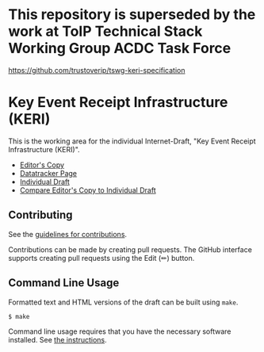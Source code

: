 # This repository is superseded by the work at ToIP Technical Stack Working Group ACDC Task Force

https://github.com/trustoverip/tswg-keri-specification

# Key Event Receipt Infrastructure (KERI)

This is the working area for the individual Internet-Draft, "Key Event Receipt Infrastructure (KERI)".

* [Editor's Copy](https://WebOfTrust.github.io/ietf-keri/#go.draft-ssmith-keri.html)
* [Datatracker Page](https://datatracker.ietf.org/doc/draft-ssmith-keri)
* [Individual Draft](https://datatracker.ietf.org/doc/html/draft-ssmith-keri)
* [Compare Editor's Copy to Individual Draft](https://WebOfTrust.github.io/ietf-keri/#go.draft-ssmith-keri.diff)


## Contributing

See the
[guidelines for contributions](https://github.com/WebOfTrust/ietf-keri/blob/main/CONTRIBUTING.md).

Contributions can be made by creating pull requests.
The GitHub interface supports creating pull requests using the Edit (✏) button.


## Command Line Usage

Formatted text and HTML versions of the draft can be built using `make`.

```sh
$ make
```

Command line usage requires that you have the necessary software installed.  See
[the instructions](https://github.com/martinthomson/i-d-template/blob/main/doc/SETUP.md).

